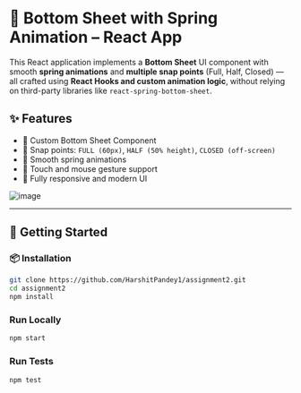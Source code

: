 # 📱 Bottom Sheet with Spring Animation – React App

This React application implements a **Bottom Sheet** UI component with smooth **spring animations** and **multiple snap points** (Full, Half, Closed) — all crafted using **React Hooks and custom animation logic**, without relying on third-party libraries like `react-spring-bottom-sheet`.

## ✨ Features

- 🧩 Custom Bottom Sheet Component
- 📐 Snap points: `FULL (60px)`, `HALF (50% height)`, `CLOSED (off-screen)`
- 🎯 Smooth spring animations
- 📱 Touch and mouse gesture support
- 🎨 Fully responsive and modern UI

![image](https://github.com/user-attachments/assets/3c09f928-aecb-40a4-adc6-d0c8941fd912)

---

## 🚀 Getting Started

### 📦 Installation

```bash
git clone https://github.com/HarshitPandey1/assignment2.git
cd assignment2
npm install
```
### Run Locally
```bash
npm start
```
### Run Tests
```
npm test
```
